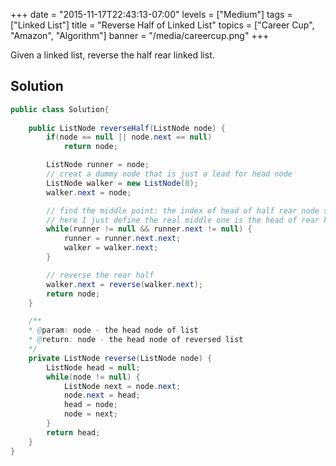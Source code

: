 +++
date = "2015-11-17T22:43:13-07:00"
levels = ["Medium"]
tags = ["Linked List"]
title = "Reverse Half of Linked List"
topics = ["Career Cup", "Amazon", "Algorithm"]
banner = "/media/careercup.png"
+++

Given a linked list, reverse the half rear linked list.

<!--more-->

## Solution 
```java
public class Solution{
	
	public ListNode reverseHalf(ListNode node) {
		if(node == null || node.next == null)
			return node;

		ListNode runner = node;
		// creat a dummy node that is just a lead for head node
		ListNode walker = new ListNode(0);
		walker.next = node;

		// find the middle point: the index of head of half rear node should according to the question requirement:
		// here I just define the real middle one is the head of rear half 
		while(runner != null && runner.next != null) {
			runner = runner.next.next;
			walker = walker.next;
		} 

		// reverse the rear half
		walker.next = reverse(walker.next);
		return node;
	}

	/**
	* @param: node - the head node of list 
	* @return: node - the head node of reversed list
	*/
	private ListNode reverse(ListNode node) {
		ListNode head = null;
		while(node != null) {
			ListNode next = node.next;
			node.next = head;
			head = node;
			node = next;
		}	
		return head;
	}
}
```

